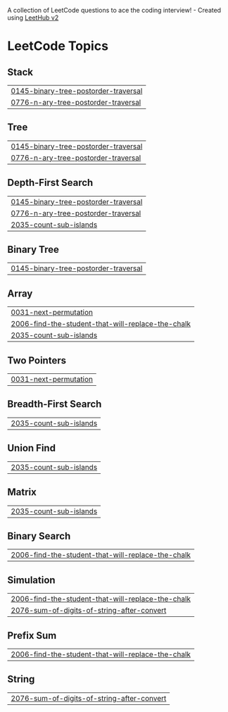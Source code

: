 A collection of LeetCode questions to ace the coding interview! - Created using [LeetHub v2](https://github.com/arunbhardwaj/LeetHub-2.0)
<!---LeetCode Topics Start-->
# LeetCode Topics
## Stack
|  |
| ------- |
| [0145-binary-tree-postorder-traversal](https://github.com/17nshul/Leetcode_submissions/tree/master/0145-binary-tree-postorder-traversal) |
| [0776-n-ary-tree-postorder-traversal](https://github.com/17nshul/Leetcode_submissions/tree/master/0776-n-ary-tree-postorder-traversal) |
## Tree
|  |
| ------- |
| [0145-binary-tree-postorder-traversal](https://github.com/17nshul/Leetcode_submissions/tree/master/0145-binary-tree-postorder-traversal) |
| [0776-n-ary-tree-postorder-traversal](https://github.com/17nshul/Leetcode_submissions/tree/master/0776-n-ary-tree-postorder-traversal) |
## Depth-First Search
|  |
| ------- |
| [0145-binary-tree-postorder-traversal](https://github.com/17nshul/Leetcode_submissions/tree/master/0145-binary-tree-postorder-traversal) |
| [0776-n-ary-tree-postorder-traversal](https://github.com/17nshul/Leetcode_submissions/tree/master/0776-n-ary-tree-postorder-traversal) |
| [2035-count-sub-islands](https://github.com/17nshul/Leetcode_submissions/tree/master/2035-count-sub-islands) |
## Binary Tree
|  |
| ------- |
| [0145-binary-tree-postorder-traversal](https://github.com/17nshul/Leetcode_submissions/tree/master/0145-binary-tree-postorder-traversal) |
## Array
|  |
| ------- |
| [0031-next-permutation](https://github.com/17nshul/Leetcode_submissions/tree/master/0031-next-permutation) |
| [2006-find-the-student-that-will-replace-the-chalk](https://github.com/17nshul/Leetcode_submissions/tree/master/2006-find-the-student-that-will-replace-the-chalk) |
| [2035-count-sub-islands](https://github.com/17nshul/Leetcode_submissions/tree/master/2035-count-sub-islands) |
## Two Pointers
|  |
| ------- |
| [0031-next-permutation](https://github.com/17nshul/Leetcode_submissions/tree/master/0031-next-permutation) |
## Breadth-First Search
|  |
| ------- |
| [2035-count-sub-islands](https://github.com/17nshul/Leetcode_submissions/tree/master/2035-count-sub-islands) |
## Union Find
|  |
| ------- |
| [2035-count-sub-islands](https://github.com/17nshul/Leetcode_submissions/tree/master/2035-count-sub-islands) |
## Matrix
|  |
| ------- |
| [2035-count-sub-islands](https://github.com/17nshul/Leetcode_submissions/tree/master/2035-count-sub-islands) |
## Binary Search
|  |
| ------- |
| [2006-find-the-student-that-will-replace-the-chalk](https://github.com/17nshul/Leetcode_submissions/tree/master/2006-find-the-student-that-will-replace-the-chalk) |
## Simulation
|  |
| ------- |
| [2006-find-the-student-that-will-replace-the-chalk](https://github.com/17nshul/Leetcode_submissions/tree/master/2006-find-the-student-that-will-replace-the-chalk) |
| [2076-sum-of-digits-of-string-after-convert](https://github.com/17nshul/Leetcode_submissions/tree/master/2076-sum-of-digits-of-string-after-convert) |
## Prefix Sum
|  |
| ------- |
| [2006-find-the-student-that-will-replace-the-chalk](https://github.com/17nshul/Leetcode_submissions/tree/master/2006-find-the-student-that-will-replace-the-chalk) |
## String
|  |
| ------- |
| [2076-sum-of-digits-of-string-after-convert](https://github.com/17nshul/Leetcode_submissions/tree/master/2076-sum-of-digits-of-string-after-convert) |
<!---LeetCode Topics End-->
